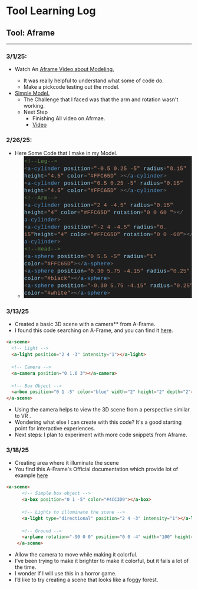 # Tool Learning Log

## Tool: **Aframe**

---

### 3/1/25:
* Watch An <a href="https://www.youtube.com/watch?v=P6sWX25VvxQ&list=PLWkWuhMLkR7D_VSEMkj45NIgF8i2dlUce&index=6">Aframe Video about Modeling.<a>
  * It was really helpful to understand what some of code do.
  * Make a pickcode testing out the model.
* <a href="https://app.pickcode.io/project/cm6zffvpu32izkc1mi0nmn8ru">Simple Model.</a>
  * The Challenge that I faced was that the arm and rotation wasn't working.
  * Next Step
    * Finishing All video on Afrmae.
    * <a href="https://www.youtube.com/playlist?list=PLWkWuhMLkR7D_VSEMkj45NIgF8i2dlUce">Video<a> 
  

### 2/26/25:
* Here Some Code that I make in my Model.
  * <img src="./Aframe.png" alt="Code">
### 3/13/25
* Created a basic 3D scene with a camera** from A-Frame.
* I found this code searching on A-Frame, and you can find it [here](https://aframe.io/docs/1.7.0/primitives/a-camera.html#main).

```html
<a-scene>
  <!-- Light -->
  <a-light position="2 4 -3" intensity="1"></a-light>
  
  <!-- Camera -->
  <a-camera position="0 1.6 3"></a-camera>
  
  <!-- Box Object -->
  <a-box position="0 1 -5" color="blue" width="2" height="2" depth="2"></a-box>
</a-scene>
```
* Using the camera helps to view the 3D scene from a perspective similar to VR .
* Wondering what else I can create with this code? It's a good starting point for interactive experiences.
* Next steps: I plan to experiment with more code snippets from Aframe.

### 3/18/25
* Creating area where it illuminate the scene
* You find this A-Frame's Official documentation which provide lot of example 
[here](https://aframe.io/docs/1.7.0/introduction/)
```html
<a-scene>
      <!-- Simple box object -->
      <a-box position="0 1 -5" color="#4CC3D9"></a-box>

      <!-- Lights to illuminate the scene -->
      <a-light type="directional" position="2 4 -3" intensity="1"></a-light>

      <!-- Ground -->
      <a-plane rotation="-90 0 0" position="0 0 -4" width="100" height="100" color="#7BC8A4"></a-plane>
    </a-scene>
```   
* Allow the camera to move while making it colorful.
* I’ve been trying to make it brighter to make it colorful, but it fails a lot of the time.
* I wonder if I will use this in a horror game.
* I’d like to try creating a scene that looks like a foggy forest.
<!-- 
* Links you used today (websites, videos, etc)
* Things you tried, progress you made, etc
* Challenges, a-ha moments, etc
* Questions you still have
* What you're going to try next
-->

